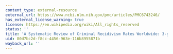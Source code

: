 ```yaml
---
content_type: external-resource
external_url: https://www.ncbi.nlm.nih.gov/pmc/articles/PMC6743246/
has_external_license_warning: true
license: https://en.wikipedia.org/wiki/All_rights_reserved
status: ''
title: 'A Systematic Review of Criminal Recidivism Rates Worldwide: 3-year Update'
uid: 80d7bc2d-f8cc-4456-963e-116b8955871b
wayback_url: ''
---
```

